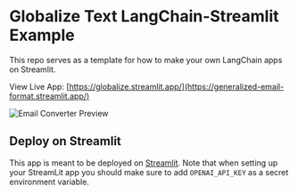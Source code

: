 # Globalize Text LangChain-Streamlit Example

This repo serves as a template for how to make your own LangChain apps on Streamlit.

View Live App: [https://globalize.streamlit.app/](https://generalized-email-format.streamlit.app/)

![Email Converter Preview](https://i.imgur.com/4vHwjId.png)

## Deploy on Streamlit

This app is meant to be deployed on [Streamlit](https://streamlit.io/).
Note that when setting up your StreamLit app you should make sure to add `OPENAI_API_KEY` as a secret environment variable.
